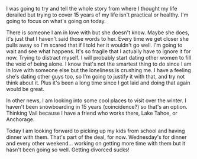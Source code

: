 [//]: # (Fall Blows)

I was going to try and tell the whole story from where I thought my life derailed but trying to cover 15 years of my life isn't practical or healthy. I'm going to focus on what's going on today.

There is someone I am in love with but she doesn't know. Maybe she does, it's just that I haven't said those words to her. Every time we get closer she pulls away so I'm scared that if I told her it wouldn't go well. I'm going to wait and see what happens. It's so fragile that I actually have to ignore it for now. Trying to distract myself. I will probably start dating other women to fill the void of being alone. I know that's not the smartest thing to do since I am in love with someone else but the loneliness is crushing me. I have a feeling she's dating other guys too, so I'm going to justify it with that, and try not think about it. Plus it's been a long time since I got laid and doing that again would be great.

In other news, I am looking into some cool places to visit over the winter. I haven't been snowboarding in 15 years (coincidence?) so that's an option. Thinking Vail because I have a friend who works there, Lake Tahoe, or Anchorage.

Today I am looking forward to picking up my kids from school and having dinner with them. That's part of the deal, for now. Wednesday's for dinner and every other weekend... working on getting more time with them but it hasn't been going so well. Getting divorced sucks!

